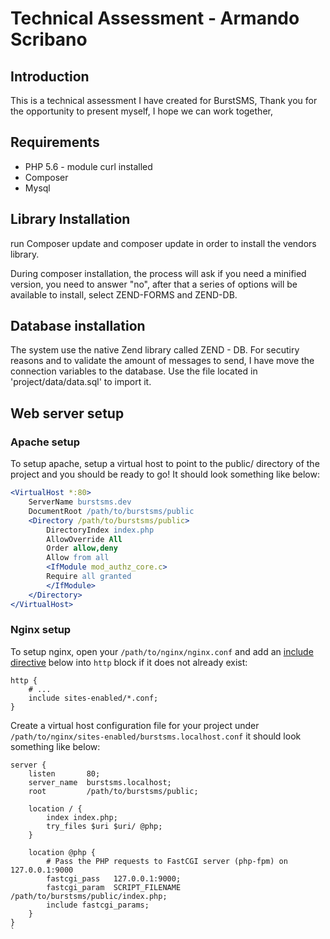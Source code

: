 # Technical Assessment - Armando Scribano

## Introduction

This is a technical assessment I have created for BurstSMS, 
Thank you for the opportunity to present myself, I hope we can work together,

## Requirements

* PHP 5.6 - module curl installed
* Composer
* Mysql

## Library Installation

run Composer update and composer update in order to install the vendors library.

During composer installation, the process will ask if you need a minified version,
you need to answer "no", after that a series of options will be available to install, 
select ZEND-FORMS and ZEND-DB.

## Database installation

The system use the native Zend library called ZEND - DB.
For secutiry reasons and to validate the amount of messages to send, I have move the 
connection variables to the database.
Use the file located in 'project/data/data.sql' to import it.

## Web server setup

### Apache setup

To setup apache, setup a virtual host to point to the public/ directory of the
project and you should be ready to go! It should look something like below:

```apache
<VirtualHost *:80>
    ServerName burstsms.dev
    DocumentRoot /path/to/burstsms/public
    <Directory /path/to/burstsms/public>
        DirectoryIndex index.php
        AllowOverride All
        Order allow,deny
        Allow from all
        <IfModule mod_authz_core.c>
        Require all granted
        </IfModule>
    </Directory>
</VirtualHost>
```

### Nginx setup

To setup nginx, open your `/path/to/nginx/nginx.conf` and add an
[include directive](http://nginx.org/en/docs/ngx_core_module.html#include) below
into `http` block if it does not already exist:

```nginx
http {
    # ...
    include sites-enabled/*.conf;
}
```


Create a virtual host configuration file for your project under `/path/to/nginx/sites-enabled/burstsms.localhost.conf`
it should look something like below:

```nginx
server {
    listen       80;
    server_name  burstsms.localhost;
    root         /path/to/burstsms/public;

    location / {
        index index.php;
        try_files $uri $uri/ @php;
    }

    location @php {
        # Pass the PHP requests to FastCGI server (php-fpm) on 127.0.0.1:9000
        fastcgi_pass   127.0.0.1:9000;
        fastcgi_param  SCRIPT_FILENAME /path/to/burstsms/public/index.php;
        include fastcgi_params;
    }
}
`